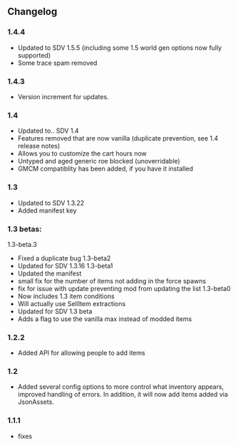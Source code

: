 ## Changelog

### 1.4.4
- Updated to SDV 1.5.5 (including some 1.5 world gen options now fully supported)
- Some trace spam removed

### 1.4.3
- Version increment for updates.

### 1.4
 - Updated to.. SDV 1.4
 - Features removed that are now vanilla (duplicate prevention, see 1.4 release notes)
 - Allows you to customize the cart hours now
 - Untyped and aged generic roe blocked (unoverridable)
 - GMCM compatiblity has been added, if you have it installed
 
### 1.3
 - Updated to SDV 1.3.22
 - Added manifest key

### 1.3 betas:
1.3-beta.3
 - Fixed a duplicate bug
1.3-beta2
- Updated for SDV 1.3.16
1.3-beta1
- Updated the manifest
- small fix for the number of items not adding in the force spawns
- fix for issue with update preventing mod from updating the list
1.3-beta0
- Now includes 1.3 item conditions
- Will actually use SellItem extractions
- Updated for SDV 1.3 beta
- Adds a flag to use the vanilla max instead of modded items

### 1.2.2 
- Added API for allowing people to add items

### 1.2
- Added several config options to more control what inventory appears, improved handling of errors. In addition, it will now add items added via JsonAssets.

### 1.1.1
- fixes